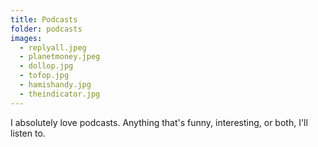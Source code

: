 ```yaml
---
title: Podcasts
folder: podcasts
images:
  - replyall.jpeg
  - planetmoney.jpeg
  - dollop.jpg
  - tofop.jpg
  - hamishandy.jpg
  - theindicator.jpg
---
```


I absolutely love podcasts. Anything that's funny, interesting, or both, I'll listen to.
